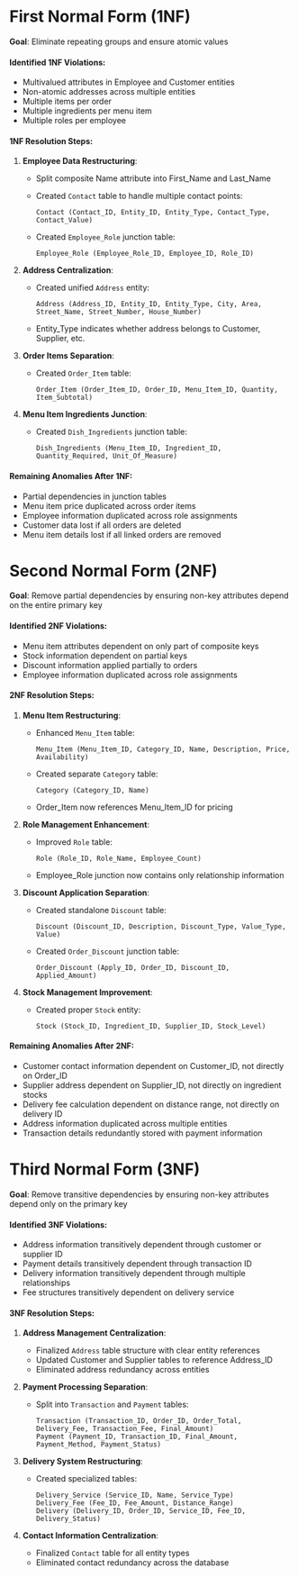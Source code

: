# First Normal Form (1NF)

**Goal**: Eliminate repeating groups and ensure atomic values

#### Identified 1NF Violations:

- Multivalued attributes in Employee and Customer entities
- Non-atomic addresses across multiple entities
- Multiple items per order
- Multiple ingredients per menu item
- Multiple roles per employee

#### 1NF Resolution Steps:

1. **Employee Data Restructuring**:
    
    - Split composite Name attribute into First_Name and Last_Name
    - Created `Contact` table to handle multiple contact points:
        
        ```
        Contact (Contact_ID, Entity_ID, Entity_Type, Contact_Type, Contact_Value)
        ```
        
    - Created `Employee_Role` junction table:
        
        ```
        Employee_Role (Employee_Role_ID, Employee_ID, Role_ID)
        ```
        
2. **Address Centralization**:
    
    - Created unified `Address` entity:
        
        ```
        Address (Address_ID, Entity_ID, Entity_Type, City, Area, Street_Name, Street_Number, House_Number)
        ```
        
    - Entity_Type indicates whether address belongs to Customer, Supplier, etc.
3. **Order Items Separation**:
    
    - Created `Order_Item` table:
        
        ```
        Order_Item (Order_Item_ID, Order_ID, Menu_Item_ID, Quantity, Item_Subtotal)
        ```
        
4. **Menu Item Ingredients Junction**:
    
    - Created `Dish_Ingredients` junction table:
        
        ```
        Dish_Ingredients (Menu_Item_ID, Ingredient_ID, Quantity_Required, Unit_Of_Measure)
        ```
        

#### Remaining Anomalies After 1NF:

- Partial dependencies in junction tables
- Menu item price duplicated across order items
- Employee information duplicated across role assignments
- Customer data lost if all orders are deleted
- Menu item details lost if all linked orders are removed

# Second Normal Form (2NF)

**Goal**: Remove partial dependencies by ensuring non-key attributes depend on the entire primary key

#### Identified 2NF Violations:

- Menu item attributes dependent on only part of composite keys
- Stock information dependent on partial keys
- Discount information applied partially to orders
- Employee information duplicated across role assignments

#### 2NF Resolution Steps:

1. **Menu Item Restructuring**:
    
    - Enhanced `Menu_Item` table:
        
        ```
        Menu_Item (Menu_Item_ID, Category_ID, Name, Description, Price, Availability)
        ```
        
    - Created separate `Category` table:
        
        ```
        Category (Category_ID, Name)
        ```
        
    - Order_Item now references Menu_Item_ID for pricing
2. **Role Management Enhancement**:
    
    - Improved `Role` table:
        
        ```
        Role (Role_ID, Role_Name, Employee_Count)
        ```
        
    - Employee_Role junction now contains only relationship information
3. **Discount Application Separation**:
    
    - Created standalone `Discount` table:
        
        ```
        Discount (Discount_ID, Description, Discount_Type, Value_Type, Value)
        ```
        
    - Created `Order_Discount` junction table:
        
        ```
        Order_Discount (Apply_ID, Order_ID, Discount_ID, Applied_Amount)
        ```
        
4. **Stock Management Improvement**:
    
    - Created proper `Stock` entity:
        
        ```
        Stock (Stock_ID, Ingredient_ID, Supplier_ID, Stock_Level)
        ```
        

#### Remaining Anomalies After 2NF:

- Customer contact information dependent on Customer_ID, not directly on Order_ID
- Supplier address dependent on Supplier_ID, not directly on ingredient stocks
- Delivery fee calculation dependent on distance range, not directly on delivery ID
- Address information duplicated across multiple entities
- Transaction details redundantly stored with payment information

# Third Normal Form (3NF)

**Goal**: Remove transitive dependencies by ensuring non-key attributes depend only on the primary key

#### Identified 3NF Violations:

- Address information transitively dependent through customer or supplier ID
- Payment details transitively dependent through transaction ID
- Delivery information transitively dependent through multiple relationships
- Fee structures transitively dependent on delivery service

#### 3NF Resolution Steps:

1. **Address Management Centralization**:
    
    - Finalized `Address` table structure with clear entity references
    - Updated Customer and Supplier tables to reference Address_ID
    - Eliminated address redundancy across entities
2. **Payment Processing Separation**:
    
    - Split into `Transaction` and `Payment` tables:
        
        ```
        Transaction (Transaction_ID, Order_ID, Order_Total, Delivery_Fee, Transaction_Fee, Final_Amount)
        Payment (Payment_ID, Transaction_ID, Final_Amount, Payment_Method, Payment_Status)
        ```
        
3. **Delivery System Restructuring**:
    
    - Created specialized tables:
        
        ```
        Delivery_Service (Service_ID, Name, Service_Type)
        Delivery_Fee (Fee_ID, Fee_Amount, Distance_Range)
        Delivery (Delivery_ID, Order_ID, Service_ID, Fee_ID, Delivery_Status)
        ```
        
4. **Contact Information Centralization**:
    
    - Finalized `Contact` table for all entity types
    - Eliminated contact redundancy across the database
